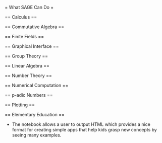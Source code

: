 = What SAGE Can Do =

== Calculus ==

== Commutative Algebra ==

== Finite Fields ==

== Graphical Interface ==

== Group Theory ==

== Linear Algebra ==

== Number Theory ==

== Numerical Computation ==

== p-adic Numbers ==

== Plotting ==

== Elementary Education ==

 * The notebook allows a user to output HTML which provides a nice format for creating simple apps that help kids grasp new concepts by seeing many examples. 
